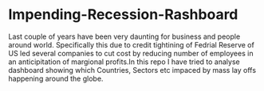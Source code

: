 # Impending-Recession-Rashboard

Last couple of years have been very daunting for business and people around world. Specifically this due to credit tightining of Fedrial Reserve of US led several companies to cut cost by reducing number of employees in an anticipitation of margional profits.In this repo I have tried to analyse dashboard showing which Countries, Sectors etc impaced by mass lay offs happening around the globe.
